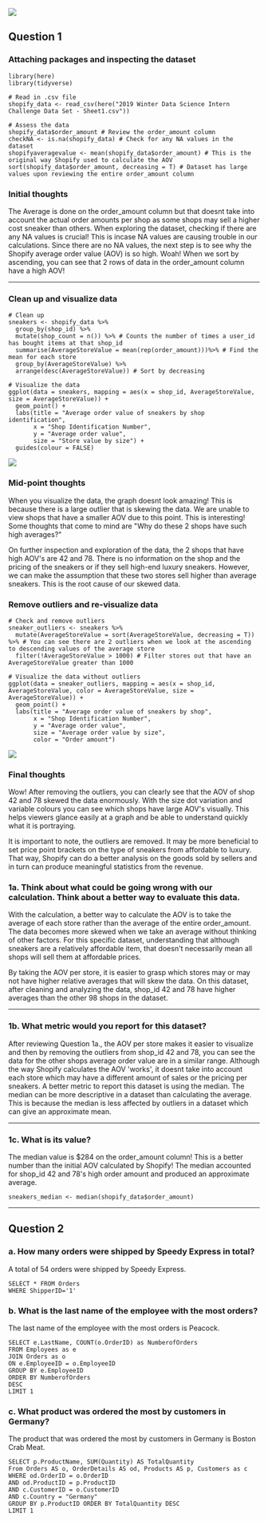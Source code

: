 ![](images/shopify_banner.png)

## Question 1

### Attaching packages and inspecting the dataset

```{r, message = FALSE, warning = FALSE}
library(here)
library(tidyverse)

# Read in .csv file
shopify_data <- read_csv(here("2019 Winter Data Science Intern Challenge Data Set - Sheet1.csv"))

# Assess the data
shopify_data$order_amount # Review the order_amount column
checkNA <- is.na(shopify_data) # Check for any NA values in the dataset
shopifyaveragevalue <- mean(shopify_data$order_amount) # This is the original way Shopify used to calculate the AOV
sort(shopify_data$order_amount, decreasing = T) # Dataset has large values upon reviewing the entire order_amount column
```

### Initial thoughts

The Average is done on the order_amount column but that doesnt take
into account the actual order amounts per shop as some shops may sell a
higher cost sneaker than others. When exploring the dataset, checking if there are any NA values is crucial! 
This is incase NA values are causing trouble in our calculations.  Since there are no NA values, the next step
is to see why the Shopify average order value (AOV) is so high. Woah! When we sort by ascending, you can see 
that 2 rows of data in the order_amount column have a high AOV! 

------------------------------------------------------------------------

### Clean up and visualize data

```{r}
# Clean up
sneakers <- shopify_data %>%
  group_by(shop_id) %>%
  mutate(shop_count = n()) %>% # Counts the number of times a user_id has bought items at that shop_id
  summarise(AverageStoreValue = mean(rep(order_amount)))%>% # Find the mean for each store
  group_by(AverageStoreValue) %>% 
  arrange(desc(AverageStoreValue)) # Sort by decreasing 
  
# Visualize the data
ggplot(data = sneakers, mapping = aes(x = shop_id, AverageStoreValue, size = AverageStoreValue)) + 
  geom_point() + 
  labs(title = "Average order value of sneakers by shop identification", 
       x = "Shop Identification Number", 
       y = "Average order value", 
       size = "Store value by size") +
  guides(colour = FALSE)
```
![](images/shopify_assessment_plot1.png)

### Mid-point thoughts

When you visualize the data, the graph doesnt look amazing! This is because there is a large outlier
that is skewing the data. We are unable to view shops that have a smaller AOV due to this point.
This is interesting! Some thoughts that come to mind are "Why do these 2 shops have such high averages?"

On further inspection and exploration of the data, the 2 shops that have high AOV's are 42 and 78. There is no
information on the shop and the pricing of the sneakers or if they sell high-end luxury sneakers. However, we can make
the assumption that these two stores sell higher than average sneakers. This is the root cause of our skewed data. 

### Remove outliers and re-visualize data

```{r}
# Check and remove outliers
sneaker_outliers <- sneakers %>%
  mutate(AverageStoreValue = sort(AverageStoreValue, decreasing = T)) %>% # You can see there are 2 outliers when we look at the ascending to descending values of the average store 
  filter(!AverageStoreValue > 1000) # Filter stores out that have an AverageStoreValue greater than 1000
  
# Visualize the data without outliers
ggplot(data = sneaker_outliers, mapping = aes(x = shop_id, AverageStoreValue, color = AverageStoreValue, size = AverageStoreValue)) + 
  geom_point() + 
  labs(title = "Average order value of sneakers by shop", 
       x = "Shop Identification Number", 
       y = "Average order value", 
       size = "Average order value by size",
       color = "Order amount")
```
![](images/shopify_assessment_plot2.png)

### Final thoughts

Wow! After removing the outliers, you can clearly see that the AOV of shop 42 and 78 skewed the data enormously. 
With the size dot variation and variable colours you can see which shops have large AOV's visually. This helps viewers
glance easily at a graph and be able to understand quickly what it is portraying. 

It is important to note, the outliers are removed. It may be more beneficial to set price point brackets on the type of sneakers from affordable to luxury. 
That way, Shopify can do a better analysis on the goods sold by sellers and in turn can produce meaningful statistics from the revenue.

### 1a. Think about what could be going wrong with our calculation. Think about a better way to evaluate this data.

With the calculation, a better way to calculate the AOV is to take the 
average of each store rather than the average of
the entire order_amount. The data becomes more skewed when we take an
average without thinking of other factors. For this specific dataset,
understanding that although sneakers are a relatively affordable item,
that doesn't necessarily mean all shops will sell them at affordable
prices.

By taking the AOV per store, it is easier to grasp which stores may or
may not have higher relative averages that will skew the data. On this
dataset, after cleaning and analyzing the data, shop_id 42 and 78 have
higher averages than the other 98 shops in the dataset.

------------------------------------------------------------------------

### 1b. What metric would you report for this dataset?

After reviewing Question 1a., the AOV per store makes it easier to
visualize and then by removing the outliers from shop_id 42 and 78, you
can see the data for the other shops average order value are in a
similar range. Although the way Shopify calculates the AOV 'works', it
doesnt take into account each store which may have a different amount of
sales or the pricing per sneakers. A better metric to report this dataset
is using the median. The median can be more descriptive in a dataset than
calculating the average. This is because the median is less affected by
outliers in a dataset which can give an approximate mean. 

------------------------------------------------------------------------

### 1c. What is its value?

The median value is $284 on the order_amount column! This is a better
number than the initial AOV calculated by Shopify! The median accounted 
for shop_id 42 and 78's high order amount and produced an approximate
average.

```{r}
sneakers_median <- median(shopify_data$order_amount)
```
------------------------------------------------------------------------

## Question 2

### a. How many orders were shipped by Speedy Express in total?

A total of 54 orders were shipped by Speedy Express. 

```{sql}
SELECT * FROM Orders
WHERE ShipperID='1'
```
### b. What is the last name of the employee with the most orders?

The last name of the employee with the most orders is Peacock.

```{sql}
SELECT e.LastName, COUNT(o.OrderID) as NumberofOrders
FROM Employees as e
JOIN Orders as o
ON e.EmployeeID = o.EmployeeID
GROUP BY e.EmployeeID
ORDER BY NumberofOrders 
DESC
LIMIT 1
```

### c. What product was ordered the most by customers in Germany?

The product that was ordered the most by customers in Germany is
Boston Crab Meat. 

```{sql}
SELECT p.ProductName, SUM(Quantity) AS TotalQuantity
From Orders AS o, OrderDetails AS od, Products AS p, Customers as c
WHERE od.OrderID = o.OrderID 
AND od.ProductID = p.ProductID 
AND c.CustomerID = o.CustomerID 
AND c.Country = "Germany" 
GROUP BY p.ProductID ORDER BY TotalQuantity DESC
LIMIT 1
```
